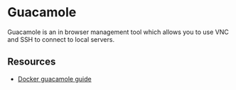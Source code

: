 # Guacamole
Guacamole is an in browser management tool which allows you to use VNC and SSH to connect to local servers.

## Resources
- [Docker guacamole guide](https://www.smarthomebeginner.com/install-guacamole-on-docker/)